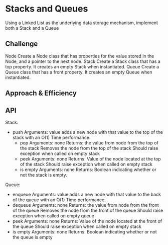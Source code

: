 # Stacks and Queues
<!-- Short summary or background information -->
Using a Linked List as the underlying data storage mechanism, implement both a Stack and a Queue

## Challenge
<!-- Description of the challenge -->
Node
Create a Node class that has properties for the value stored in the Node, and a pointer to the next node.
Stack
Create a Stack class that has a top property. It creates an empty Stack when instantiated.
Queue
Create a Queue class that has a front property. It creates an empty Queue when instantiated.

## Approach & Efficiency
<!-- What approach did you take? Why? What is the Big O space/time for this approach? -->

## API
<!-- Description of each method publicly available to your Stack and Queue-->
Stack:
  - push
    Arguments: value
    adds a new node with that value to the top of the stack with an O(1) Time performance.
    - pop
    Arguments: none
    Returns: the value from node from the top of the stack
    Removes the node from the top of the stack
    Should raise exception when called on empty stack
    - peek
    Arguments: none
    Returns: Value of the node located at the top of the stack
    Should raise exception when called on empty stack
    - is empty
    Arguments: none
    Returns: Boolean indicating whether or not the stack is empty.

Queue:
  - enqueue
    Arguments: value
    adds a new node with that value to the back of the queue with an O(1) Time performance.
  - dequeue
    Arguments: none
    Returns: the value from node from the front of the queue
    Removes the node from the front of the queue
    Should raise exception when called on empty queue
  - peek
    Arguments: none
    Returns: Value of the node located at the front of the queue
    Should raise exception when called on empty stack
  - is empty
    Arguments: none
    Returns: Boolean indicating whether or not the queue is empty
